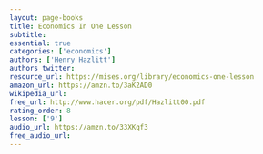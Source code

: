 ```yaml
---
layout: page-books
title: Economics In One Lesson
subtitle: 
essential: true
categories: ['economics']
authors: ['Henry Hazlitt']
authors_twitter: 
resource_url: https://mises.org/library/economics-one-lesson
amazon_url: https://amzn.to/3aK2AD0
wikipedia_url: 
free_url: http://www.hacer.org/pdf/Hazlitt00.pdf
rating_order: 8
lesson: ['9']
audio_url: https://amzn.to/33XKqf3
free_audio_url: 
---
```

